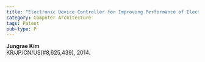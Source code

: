 ```yaml
---
title: "Electronic Device Controller for Improving Performance of Electronic Device"
category: Computer Architecture
tags: Patent
pub-type: P
---
```


**Jungrae Kim**<br>
KR/JP/CN/US(#8,625,439), 2014.
